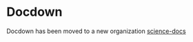 # Docdown

Docdown has been moved to a new organization [science-docs](https://github.com/science-docs/Docdown)